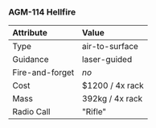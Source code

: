 ### AGM-114 Hellfire

Attribute | Value
:-|:-
Type | air-to-surface
Guidance | laser-guided
Fire-and-forget | *no*
Cost | $1200 / 4x rack
Mass | 392kg / 4x rack
Radio Call | "Rifle"
